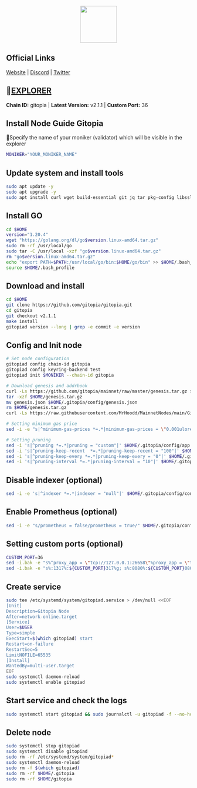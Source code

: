 <p align="center">
  <img width="100" height="100" src=https://github.com/MrHoodd/MainnetNodes/assets/105497450/756476dd-24ed-4797-a0e0-69ea355cc022
</p>

## Official Links

[Website](https://gitopia.com/) | [Discord](https://discord.com/invite/aqsKW3hUHD) | [Twitter](https://twitter.com/gitopiaDAO)

## :satellite:[EXPLORER](https://explorer.moonbridge.team/gitopia-mainnet)

**Chain ID:** gitopia | **Latest Version:** v2.1.1 | **Custom Port:** 36

## Install Node Guide Gitopia

:red_circle:Specify the name of your moniker (validator) which will be visible in the explorer

```bash
MONIKER="YOUR_MONIKER_NAME"
```

## Update system and install tools

```bash
sudo apt update -y
sudo apt upgrade -y
sudo apt install curl wget build-essential git jq tar pkg-config libssl-dev liblz4-tool ncdu bashtop -y
```

## Install GO

```bash
cd $HOME
version="1.20.4"
wget "https://golang.org/dl/go$version.linux-amd64.tar.gz"
sudo rm -rf /usr/local/go
sudo tar -C /usr/local -xzf "go$version.linux-amd64.tar.gz"
rm "go$version.linux-amd64.tar.gz"
echo "export PATH=$PATH:/usr/local/go/bin:$HOME/go/bin" >> $HOME/.bash_profile
source $HOME/.bash_profile
```

## Download and install

```bash
cd $HOME
git clone https://github.com/gitopia/gitopia.git
cd gitopia
git checkout v2.1.1
make install
gitopiad version --long | grep -e commit -e version
```

## Config and Init node

```bash
# Set node configuration
gitopiad config chain-id gitopia
gitopiad config keyring-backend test
gitopiad init $MONIKER --chain-id gitopia

# Download genesis and addrbook
curl -Ls https://github.com/gitopia/mainnet/raw/master/genesis.tar.gz > $HOME/genesis.tar.gz
tar -xzf $HOME/genesis.tar.gz
mv genesis.json $HOME/.gitopia/config/genesis.json
rm $HOME/genesis.tar.gz
curl -Ls https://raw.githubusercontent.com/MrHoodd/MainnetNodes/main/Gitopia/addrbook.json > $HOME/.gitopia/config/addrbook.json

# Setting minimum gas price
sed -i -e "s|^minimum-gas-prices *=.*|minimum-gas-prices = \"0.001ulore\"|" $HOME/.gitopia/config/app.toml

# Setting pruning
sed -i 's|^pruning *=.*|pruning = "custom"|' $HOME/.gitopia/config/app.toml
sed -i 's|^pruning-keep-recent  *=.*|pruning-keep-recent = "100"|' $HOME/.gitopia/config/app.toml
sed -i 's|^pruning-keep-every *=.*|pruning-keep-every = "0"|' $HOME/.gitopia/config/app.toml
sed -i 's|^pruning-interval *=.*|pruning-interval = "10"|' $HOME/.gitopia/config/app.toml
```

## Disable indexer (optional)

```bash
sed -i -e 's|^indexer *=.*|indexer = "null"|' $HOME/.gitopia/config/config.toml
```

## Enable Prometheus (optional)

```bash
sed -i -e "s/prometheus = false/prometheus = true/" $HOME/.gitopia/config/config.toml
```

## Setting custom ports (optional)

```bash
CUSTOM_PORT=36
sed -i.bak -e "s%^proxy_app = \"tcp://127.0.0.1:26658\"%proxy_app = \"tcp://127.0.0.1:${CUSTOM_PORT}658\"%; s%^laddr = \"tcp://127.0.0.1:26657\"%laddr = \"tcp://0.0.0.0:${CUSTOM_PORT}657\"%; s%^pprof_laddr = \"localhost:6060\"%pprof_laddr = \"localhost:${CUSTOM_PORT}060\"%; s%^laddr = \"tcp://0.0.0.0:26656\"%laddr = \"tcp://0.0.0.0:${CUSTOM_PORT}656\"%; s%^external_address = \"\"%external_address = \"$(wget -qO- eth0.me):${CUSTOM_PORT}656\"%; s%^prometheus_listen_addr = \":26660\"%prometheus_listen_addr = \":${CUSTOM_PORT}660\"%" $HOME/.gitopia/config/config.toml
sed -i.bak -e "s%:1317%:${CUSTOM_PORT}317%g; s%:8080%:${CUSTOM_PORT}080%g; s%:9090%:${CUSTOM_PORT}090%g; s%:9091%:${CUSTOM_PORT}091%g; s%:8545%:${CUSTOM_PORT}545%g; s%:8546%:${CUSTOM_PORT}546%g; s%:6065%:${CUSTOM_PORT}065%g" $HOME/.gitopia/config/app.toml
```

## Create service

```bash
sudo tee /etc/systemd/system/gitopiad.service > /dev/null <<EOF
[Unit]
Description=Gitopia Node
After=network-online.target
[Service]
User=$USER
Type=simple
ExecStart=$(which gitopiad) start
Restart=on-failure
RestartSec=5
LimitNOFILE=65535
[Install]
WantedBy=multi-user.target
EOF
sudo systemctl daemon-reload
sudo systemctl enable gitopiad
```

## Start service and check the logs

```bash
sudo systemctl start gitopiad && sudo journalctl -u gitopiad -f --no-hostname -o cat
```

## Delete node

```bash
sudo systemctl stop gitopiad
sudo systemctl disable gitopiad
sudo rm -rf /etc/systemd/system/gitopiad*
sudo systemctl daemon-reload
sudo rm -f $(which gitopiad) 
sudo rm -rf $HOME/.gitopia 
sudo rm -rf $HOME/gitopia
```

